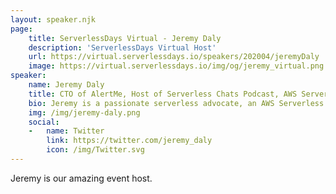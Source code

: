 ```yaml
---
layout: speaker.njk
page:
    title: ServerlessDays Virtual - Jeremy Daly
    description: 'ServerlessDays Virtual Host'
    url: https://virtual.serverlessdays.io/speakers/202004/jeremyDaly
    image: https://virtual.serverlessdays.io/img/og/jeremy_virtual.png
speaker:
    name: Jeremy Daly
    title: CTO of AlertMe, Host of Serverless Chats Podcast, AWS Serverless Hero
    bio: Jeremy is a passionate serverless advocate, an AWS Serverless Hero, and a senior technology leader with more than 20 years of experience building web and mobile applications. He is an active member of the serverless community, creating and contributing to open source serverless projects, and frequently consulting with companies looking to adopt serverless. Jeremy also writes extensively about serverless on his blog (jeremydaly.com), publishes Off-by-none, a weekly email newsletter that focuses on all things serverless (offbynone.io), and hosts the Serverless Chats Podcast (serverlesschats.com). He is currently the CTO of AlertMe.
    img: /img/jeremy-daly.png
    social:
    -   name: Twitter
        link: https://twitter.com/jeremy_daly
        icon: /img/Twitter.svg
---
```



Jeremy is our amazing event host.